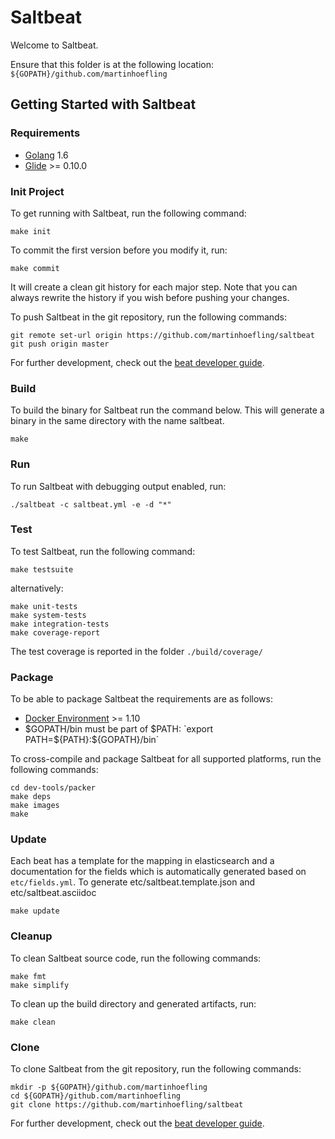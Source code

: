 # Saltbeat

Welcome to Saltbeat.

Ensure that this folder is at the following location:
`${GOPATH}/github.com/martinhoefling`

## Getting Started with Saltbeat

### Requirements

* [Golang](https://golang.org/dl/) 1.6
* [Glide](https://github.com/Masterminds/glide) >= 0.10.0

### Init Project
To get running with Saltbeat, run the following command:

```
make init
```

To commit the first version before you modify it, run:

```
make commit
```

It will create a clean git history for each major step. Note that you can always rewrite the history if you wish before pushing your changes.

To push Saltbeat in the git repository, run the following commands:

```
git remote set-url origin https://github.com/martinhoefling/saltbeat
git push origin master
```

For further development, check out the [beat developer guide](https://www.elastic.co/guide/en/beats/libbeat/current/new-beat.html).

### Build

To build the binary for Saltbeat run the command below. This will generate a binary
in the same directory with the name saltbeat.

```
make
```


### Run

To run Saltbeat with debugging output enabled, run:

```
./saltbeat -c saltbeat.yml -e -d "*"
```


### Test

To test Saltbeat, run the following command:

```
make testsuite
```

alternatively:
```
make unit-tests
make system-tests
make integration-tests
make coverage-report
```

The test coverage is reported in the folder `./build/coverage/`


### Package

To be able to package Saltbeat the requirements are as follows:

 * [Docker Environment](https://docs.docker.com/engine/installation/) >= 1.10
 * $GOPATH/bin must be part of $PATH: `export PATH=${PATH}:${GOPATH}/bin`

To cross-compile and package Saltbeat for all supported platforms, run the following commands:

```
cd dev-tools/packer
make deps
make images
make
```

### Update

Each beat has a template for the mapping in elasticsearch and a documentation for the fields
which is automatically generated based on `etc/fields.yml`.
To generate etc/saltbeat.template.json and etc/saltbeat.asciidoc

```
make update
```


### Cleanup

To clean  Saltbeat source code, run the following commands:

```
make fmt
make simplify
```

To clean up the build directory and generated artifacts, run:

```
make clean
```


### Clone

To clone Saltbeat from the git repository, run the following commands:

```
mkdir -p ${GOPATH}/github.com/martinhoefling
cd ${GOPATH}/github.com/martinhoefling
git clone https://github.com/martinhoefling/saltbeat
```


For further development, check out the [beat developer guide](https://www.elastic.co/guide/en/beats/libbeat/current/new-beat.html).
